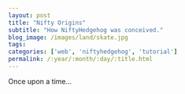 ```yaml
---
layout: post
title: "Nifty Origins"
subtitle: "How NiftyHedgehog was conceived."
blog_image: /images/land/skate.jpg
tags:
categories: ['web', 'niftyhedgehog', 'tutorial']
permalink: /:year/:month/:day/:title.html
---
```


Once upon a time...
